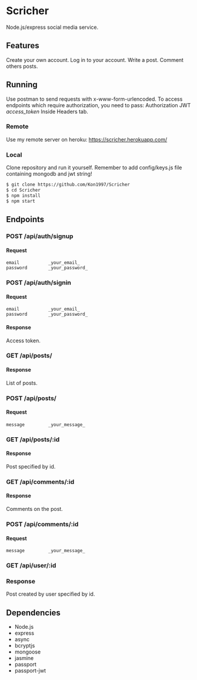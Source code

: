 # Scricher
Node.js/express social media service.
## Features
Create your own account.
Log in to your account.
Write a post.
Comment others posts.
## Running
Use postman to send requests with x-www-form-urlencoded.
To access endpoints which require authorization, you need to pass:
Authorization           JWT _access_token_
Inside Headers tab.
### Remote
Use my remote server on heroku:
https://scricher.herokuapp.com/
### Local
Clone repository and run it yourself.
Remember to add config/keys.js file containing mongodb and jwt string!
```bash
$ git clone https://github.com/Kon1997/Scricher
$ cd Scricher
$ npm install
$ npm start
```
## Endpoints
### POST /api/auth/signup
#### Request
```
email           _your_email_
password        _your_password_
```
### POST /api/auth/signin
#### Request
```
email           _your_email_
password        _your_password_
```
#### Response
Access token.
### GET /api/posts/
#### Response
List of posts.
### POST /api/posts/
#### Request
```
message         _your_message_
```
### GET /api/posts/:id
#### Response
Post specified by id.
### GET /api/comments/:id
#### Response
Comments on the post.
### POST /api/comments/:id
#### Request
```
message         _your_message_
```
### GET /api/user/:id
### Response
Post created by user specified by id.
## Dependencies
* Node.js
* express
* async
* bcryptjs
* mongoose
* jasmine
* passport
* passport-jwt
